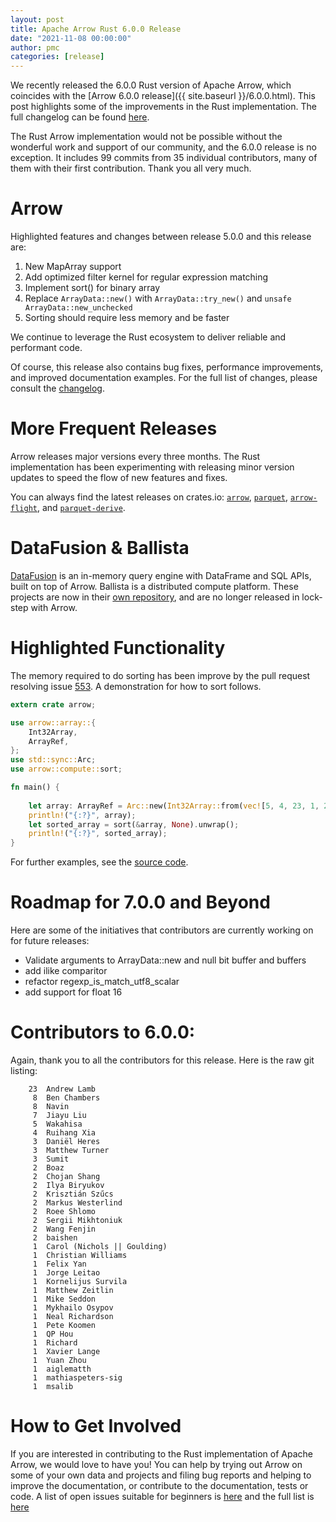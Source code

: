 ```yaml
---
layout: post
title: Apache Arrow Rust 6.0.0 Release
date: "2021-11-08 00:00:00"
author: pmc
categories: [release]
---
```

<!--
{% comment %}
Licensed to the Apache Software Foundation (ASF) under one or more
contributor license agreements.  See the NOTICE file distributed with
this work for additional information regarding copyright ownership.
The ASF licenses this file to you under the Apache License, Version 2.0
(the "License"); you may not use this file except in compliance with
the License.  You may obtain a copy of the License at

http://www.apache.org/licenses/LICENSE-2.0

Unless required by applicable law or agreed to in writing, software
distributed under the License is distributed on an "AS IS" BASIS,
WITHOUT WARRANTIES OR CONDITIONS OF ANY KIND, either express or implied.
See the License for the specific language governing permissions and
limitations under the License.
{% endcomment %}
-->

We recently released the 6.0.0 Rust version of Apache Arrow, which 
coincides with the [Arrow 6.0.0 release]({{ site.baseurl }}/6.0.0.html). This 
post highlights some of the improvements in the Rust implementation. The full changelog can be 
found [here](https://github.com/apache/arrow-rs/blob/6.0.0/CHANGELOG.md).

<!--
(arrow_dev) bkmgit@Linux:~/arrow-rs$ git log --pretty=oneline 5.0.0..6.0.0 | wc -l
     99
(arrow_dev) bkmgit@Linux:~/arrow-rs$ git shortlog -sn 5.0.0..6.0.0 | wc -l
     35
-->

The Rust Arrow implementation would not be possible without the wonderful work and support of our community, and 
the 6.0.0 release is no exception. It includes 99 commits from 35 individual contributors, many of them with 
their first contribution. Thank you all very much.

# Arrow

Highlighted features and changes between release 5.0.0 and this release are:
1. New MapArray support
2. Add optimized filter kernel for regular expression matching
4. Implement sort() for binary array
5. Replace `ArrayData::new()` with `ArrayData::try_new()` and `unsafe ArrayData::new_unchecked`
6. Sorting should require less memory and be faster

We continue to leverage the Rust ecosystem to deliver reliable and performant code.

Of course, this release also contains bug fixes, performance improvements, and improved documentation examples. For the full list of changes, 
please consult the [changelog](https://github.com/apache/arrow-rs/blob/6.0.0/CHANGELOG.md).

# More Frequent Releases
Arrow releases major versions every three months. The Rust implementation has been experimenting with releasing minor version updates to 
speed the flow of new features and fixes.

You can always find the latest releases on crates.io: [`arrow`](https://crates.io/crates/arrow), [`parquet`](https://crates.io/crates/parquet), 
[`arrow-flight`](https://crates.io/crates/arrow-flight), and [`parquet-derive`](https://crates.io/crates/parquet-derive).

# DataFusion & Ballista
[DataFusion](https://docs.rs/datafusion/) is an in-memory query engine with DataFrame and SQL APIs, built on top of Arrow. 
Ballista is a distributed compute platform. These projects are now in their [own repository](https://github.com/apache/arrow-datafusion), 
and are no longer released in lock-step with Arrow.

# Highlighted Functionality
The memory required to do sorting has been improve by the pull request resolving issue [553](https://github.com/apache/arrow-rs/issues/553). 
A demonstration for how to sort follows.
```rust
extern crate arrow;

use arrow::array::{
    Int32Array,
    ArrayRef,
};
use std::sync::Arc;
use arrow::compute::sort;

fn main() {
    
    let array: ArrayRef = Arc::new(Int32Array::from(vec![5, 4, 23, 1, 20, 2]));
    println!("{:?}", array);
    let sorted_array = sort(&array, None).unwrap();
    println!("{:?}", sorted_array);
}
```
For further examples, see the [source code](https://github.com/apache/arrow-rs/blob/master/arrow/src/compute/kernels/sort.rs).

# Roadmap for 7.0.0 and Beyond
Here are some of the initiatives that contributors are currently working on for future releases:

* Validate arguments to ArrayData::new and null bit buffer and buffers
* add ilike comparitor
* refactor regexp_is_match_utf8_scalar
* add support for float 16

# Contributors to 6.0.0:
Again, thank you to all the contributors for this release. Here is the raw git listing:

<!--
(arrow_dev) bkmgit@Linux:~/arrow-rs$ git shortlog -sn 5.0.0..6.0.0
.. list below ..
-->

```
    23  Andrew Lamb
     8  Ben Chambers
     8  Navin
     7  Jiayu Liu
     5  Wakahisa
     4  Ruihang Xia
     3  Daniël Heres
     3  Matthew Turner
     3  Sumit
     2  Boaz
     2  Chojan Shang
     2  Ilya Biryukov
     2  Krisztián Szűcs
     2  Markus Westerlind
     2  Roee Shlomo
     2  Sergii Mikhtoniuk
     2  Wang Fenjin
     2  baishen
     1  Carol (Nichols || Goulding)
     1  Christian Williams
     1  Felix Yan
     1  Jorge Leitao
     1  Kornelijus Survila
     1  Matthew Zeitlin
     1  Mike Seddon
     1  Mykhailo Osypov
     1  Neal Richardson
     1  Pete Koomen
     1  QP Hou
     1  Richard
     1  Xavier Lange
     1  Yuan Zhou
     1  aiglematth
     1  mathiaspeters-sig
     1  msalib
```

# How to Get Involved
If you are interested in contributing to the Rust implementation of Apache Arrow, we would love to have you! You can help by 
trying out Arrow on some of your own data and projects and filing bug reports and helping to improve the documentation, or 
contribute to the documentation, tests or code. A list of open issues suitable for beginners is 
[here](https://github.com/apache/arrow-rs/labels/good%20first%20issue) and the full list is
[here](https://github.com/apache/arrow-rs/issues)
